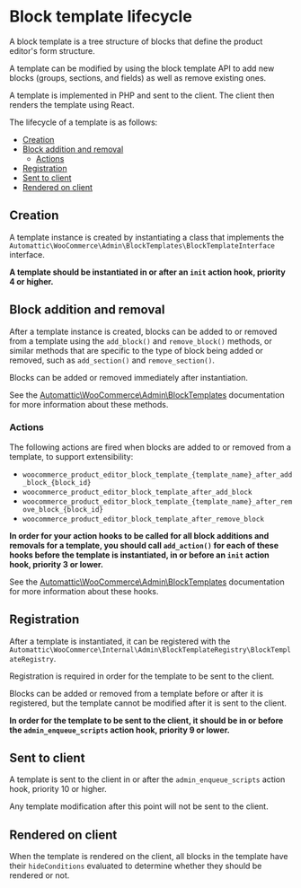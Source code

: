 # Block template lifecycle

A block template is a tree structure of blocks that define the product editor's form structure.

A template can be modified by using the block template API to add new blocks (groups, sections, and fields) as well as remove existing ones.

A template is implemented in PHP and sent to the client. The client then renders the template using React.

The lifecycle of a template is as follows:

- [Creation](#creation)
- [Block addition and removal](#block-addition-and-removal)
    - [Actions](#actions)
- [Registration](#registration)
- [Sent to client](#sent-to-client)
- [Rendered on client](#rendered-on-client)

## Creation

A template instance is created by instantiating a class that implements the `Automattic\WooCommerce\Admin\BlockTemplates\BlockTemplateInterface` interface.

**A template should be instantiated in or after an `init` action hook, priority 4 or higher.**

## Block addition and removal

After a template instance is created, blocks can be added to or removed from a template using the `add_block()` and `remove_block()` methods, or similar methods that are specific to the type of block being added or removed, such as `add_section()` and `remove_section()`.

Blocks can be added or removed immediately after instantiation.

See the [Automattic\WooCommerce\Admin\BlockTemplates](../../plugins/woocommerce/src/Admin/BlockTemplates/README.md) documentation for more information about these methods.

### Actions

The following actions are fired when blocks are added to or removed from a template, to support extensibility:

-  `woocommerce_product_editor_block_template_{template_name}_after_add_block_{block_id}`
-  `woocommerce_product_editor_block_template_after_add_block`
-  `woocommerce_product_editor_block_template_{template_name}_after_remove_block_{block_id}`
-  `woocommerce_product_editor_block_template_after_remove_block`

**In order for your action hooks to be called for all block additions and removals for a template, you should call `add_action()` for each of these hooks before the template is instantiated, in or before an `init` action hook, priority 3 or lower.**

See the [Automattic\WooCommerce\Admin\BlockTemplates](../../plugins/woocommerce/src/Admin/BlockTemplates/README.md) documentation for more information about these hooks.

## Registration

After a template is instantiated, it can be registered with the `Automattic\WooCommerce\Internal\Admin\BlockTemplateRegistry\BlockTemplateRegistry`.

Registration is required in order for the template to be sent to the client. 

Blocks can be added or removed from a template before or after it is registered, but the template cannot be modified after it is sent to the client.

**In order for the template to be sent to the client, it should be in or before the `admin_enqueue_scripts` action hook, priority 9 or lower.**

## Sent to client

A template is sent to the client in or after the `admin_enqueue_scripts` action hook, priority 10 or higher.

Any template modification after this point will not be sent to the client.

## Rendered on client

When the template is rendered on the client, all blocks in the template have their `hideConditions` evaluated to determine whether they should be rendered or not.
